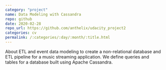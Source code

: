```yaml
---
category: "project"
name: Data Modeling with Cassandra
repo: github
date: 2020-02-28
repo_url: https://github.com/anthelix/udacity_project2
categories: cv
permalink: /:categories/:day/:month/:title.html
---
```


About ETL and event data modeling to create a non-relational database and ETL pipeline for a music streaming application. We define queries and tables for a database built using Apache Cassandra.
